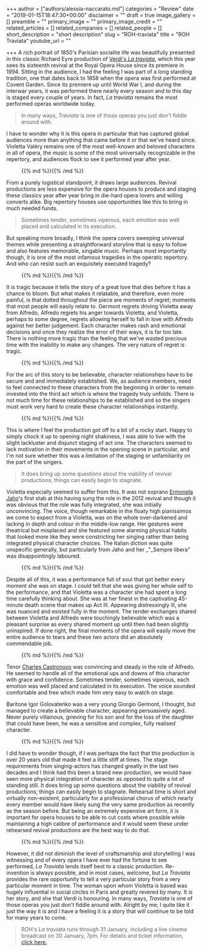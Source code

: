 +++
author = ["authors/alessia-naccarato.md"]
categories = "Review"
date = "2019-01-15T18:47:30+00:00"
disclaimer = ""
draft = true
image_gallery = []
preamble = ""
primary_image = ""
primary_image_credit = ""
related_articles = []
related_companies = []
related_people = []
short_description = "short description"
slug = "ROH-traviata"
title = "ROH Traviata"
youtube_url = ""

+++
A rich portrait of 1850's Parisian socialite life was beautifully presented in this classic Richard Eyre production of [Verdi's _La traviata_](https://www.roh.org.uk/productions/la-traviata-by-richard-eyre), which this year sees its sixteenth revival at the Royal Opera House since its premiere in 1994. Sitting in the audience, I had the feeling I was part of a long standing tradition, one that dates back to 1858 when the opera was first performed at Covent Garden. Since its premiere up until World War I, and during the interwar years, it was performed there nearly every season and to this day is staged every couple of years. In fact, _La traviata_ remains the most performed operas worldwide today. 

>In many ways, _Traviata_ is one of those operas you just don't fiddle around with.

I have to wonder why it is this opera in particular that has captured global audiences more than anything that came before it or that we've heard since. Violetta Valéry remains one of the most well-known and beloved characters in all of opera, the music is some of the most universally recognizable in the repertory, and audiences flock to see it performed year after year.

<figure data-type="image">{{% md %}}{{% /md %}}

<figcaption></figcaption>

</figure>

From a purely logistical standpoint, it draws large audiences. Revival productions are less expensive for the opera houses to produce and staging these classics year after year bring in die-hard opera lovers and willing converts alike. Big repertory houses use opportunities like this to bring in much needed funds. 

>Sometimes tender, sometimes viperous, each emotion was well placed and calculated in its execution.

But speaking more broadly, I think the opera covers sweeping universal themes while presenting a straightforward storyline that is easy to follow and also features memorable, singable music. Perhaps most importantly though, it is one of the most infamous tragedies in the operatic repertory. And who can resist such an exquisitely executed tragedy?

<figure data-type="image">{{% md %}}{{% /md %}}

<figcaption></figcaption>

</figure>

It is tragic because it tells the story of a great love that dies before it has a chance to bloom. But what makes it relatable, and therefore, even more painful, is that dotted throughout the piece are moments of regret; moments that most people will easily relate to. Germont regrets driving Violetta away from Alfredo, Alfredo regrets his anger towards Violetta, and Violetta, perhaps to some degree, regrets allowing herself to fall in love with Alfredo against her better judgement. Each character makes rash and emotional decisions and once they realize the error of their ways, it is far too late. There is nothing more tragic than the feeling that we've wasted precious time with the inability to make any changes. The very nature of regret is tragic.

<figure data-type="image">{{% md %}}{{% /md %}}

<figcaption></figcaption>

</figure>

For the arc of this story to be believable, character relationships have to be secure and and immediately established. We, as audience members, need to feel connected to these characters from the beginning in order to remain invested into the third act which is where the tragedy truly unfolds. There is not much time for these relationships to be established and so the singers must work very hard to create these character relationships instantly. 

<figure data-type="image">{{% md %}}{{% /md %}}

<figcaption></figcaption>

</figure>

This is where I feel the production got off to a bit of a rocky start. Happy to simply chock it up to opening night shakiness, I was able to live with the slight lackluster and disjunct staging of act one. The characters seemed to lack motivation in their movements in the opening scene in particular, and I'm not sure whether this was a limitation of the staging or unfamiliarity on the part of the singers. 

>It does bring up some questions about the viability of revival productions; things can easily begin to stagnate.

Violetta especially seemed to suffer from this. It was not soprano [Ermonela Jaho](/scene/people/ermonela-jaho/)'s first stab at this having sung the role in the 2012 revival and though it was obvious that the role was fully integrated, she was initially unconvincing. The voice, though remarkable in the floaty high pianissimos we come to expect from a Violetta, was on the whole over-darkened and lacking in depth and colour in the middle-low range. Her gestures were theatrical but misplaced and she featured some alarming physical habits that looked more like they were constricting her singing rather than being integrated physical character choices. The Italian diction was quite unspecific generally, but particularly from Jaho and her _"_Sempre libera" was disappointingly laboured. 

<figure data-type="image">{{% md %}}{{% /md %}}

<figcaption></figcaption>

</figure>

Despite all of this, it was a performance full of soul that got better every moment she was on stage. I could tell that she was giving her whole self to the performance, and that Violetta was a character she had spent a long time carefully thinking about. She was at her finest in the captivating 45-minute death scene that makes up Act III. Appearing distressingly ill, she was nuanced and existed fully in the moment. The tender exchanges shared between Violetta and Alfredo were touchingly believable which was a pleasant surprise as every shared moment up until then had been slightly uninspired. If done right, the final moments of the opera will easily move the entire audience to tears and these two actors did an absolutely commendable job. 

<figure data-type="image">{{% md %}}{{% /md %}}

<figcaption></figcaption>

</figure>

Tenor [Charles Castronovo](/scene/people/charles-castronovo/) was convincing and steady in the role of Alfredo. He seemed to handle all of the emotional ups and downs of this character with grace and confidence. Sometimes tender, sometimes viperous, each emotion was well placed and calculated in its execution. The voice sounded comfortable and free which made him very easy to watch on stage. 

Baritone Igor Golovatenko was a very young Giorgio Germont, I thought, but managed to create a believable character, appearing persuasively aged. Never purely villainous, grieving for his son and for the loss of the daughter that could have been, he was a sensitive and complex, fully realised character.

<figure data-type="image">{{% md %}}{{% /md %}}

<figcaption></figcaption>

</figure>

I did have to wonder though, if I was perhaps the fact that this production is over 20 years old that made it feel a little stiff at times. The stage requirements from singing-actors has changed greatly in the last two decades and I think had this been a brand new production, we would have seen more physical integration of character as opposed to quite a lot of standing still. It does bring up some questions about the viability of revival productions; things can easily begin to stagnate. Rehearsal time is short and virtually non-existent, particularly for a professional chorus of which nearly every member would have likely sung the very same production as recently as the season before. But being an extremely expensive art form, it is important for opera houses to be able to cut costs where possible while maintaining a high calibre of performance and it would seem these under rehearsed revival productions are the best way to do that. 

<figure data-type="image">{{% md %}}{{% /md %}}

<figcaption></figcaption>

</figure>

However, it did not diminish the level of craftsmanship and storytelling I was witnessing and of every opera I have ever had the fortune to see performed, _La Traviata_ lends itself best to a classic production. Re-invention is always possible, and in most cases, welcome, but _La Traviata_ provides the rare opportunity to tell a very particular story from a very particular moment in time. The woman upon whom Violetta is based was hugely influential in social circles in Paris and greatly revered by many. It is her story, and she that Verdi is honouring. In many ways, _Traviata_ is one of those operas you just don't fiddle around with. Alright by me; I quite like it just the way it is and I have a feeling it is a story that will continue to be told for many years to come.

>ROH's _La traviata_ runs through 31 January, including a live cinema broadcast on 30 January, 7pm. For details and ticket information, [click here.](https://www.roh.org.uk/productions/la-traviata-by-richard-eyre)